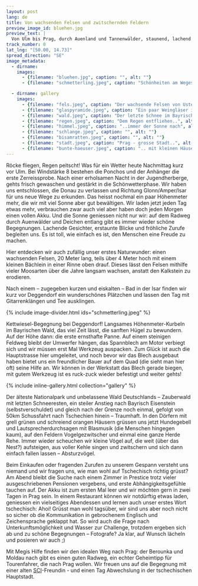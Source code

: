 ```yaml
---
layout: post
lang: de
title: Von wachsenden Felsen und zwitschernden Feldern
preview_image_id: bluehen.jpg
preview_text: |
  Von Ulm bis Prag, durch Auenland und Tannenwälder, staunend, lachend und oft etwas verschwitzt fahren wir zu einer Freundin im Herzen Europas.
track_number: 0
lat_lng: "[50.00, 14.73]"
spread_direction: "SE"
image_metadata:
  - dirname:
    images:
      - {filename: "bluehen.jpg", caption: "", alt: ""}
      - {filename: "schmetterling.jpeg", caption: "Schönheiten am Wegesrand", alt: ""}

  - dirname: gallery
    images:
      - {filename: "fels.jpeg", caption: "Der wachsende Felsen von Usterling", alt: ""}
      - {filename: "glaspyramide.jpeg", caption: "Ein paar Weingläser in Zwiesel (insgesamt 93'665, zur Glaspyramide aufgebaut)", alt: ""}
      - {filename: "wald.jpeg", caption: "Der letzte Schnee im Bayrischen Wald", alt: ""}
      - {filename: "regen.jpeg", caption: "Dem Regen entfliehen..", alt: ""}
      - {filename: "himmel.jpeg", caption: "..immer der Sonne nach", alt: ""}
      - {filename: "schlange.jpeg", caption: "", alt: ""}
      - {filename: "bisamratten.jpeg", caption: "", alt: ""}
      - {filename: "stadt.jpeg", caption: "Prag - grosse Stadt..", alt: ""}
      - {filename: "bunte-haeuser.jpeg", caption: ".. mit kleinen Häusern", alt: ""}
---
```

Röcke fliegen, Regen peitscht! Was für ein Wetter heute Nachmittag kurz vor Ulm. Bei Windstärke 8 bestehen die Ponchos und der Anhänger die erste Zerreissprobe. Nach einer erholsamen Nacht in der Jugendherberge, gehts frisch gewaschen und gestärkt in die Schönwetterphase. Wir haben uns entschlossen, die Donau zu verlassen und Richtung Glonn/Amper/Isar für uns neue Wege zu erkunden. Das heisst nochmal ein paar Höhenmeter mehr, die wir mit viel Sonne aber gut bewältigen. Wir laden jetzt jeden Tag etwas mehr, verbrauchen zwar auch viel aber haben doch jeden Morgen einen vollen Akku. Und die Sonne geniessen nicht nur wir: auf dem Radweg durch Auenwälder und Deichen entlang gibt es immer wieder schöne Begegnungen. Lachende Gesichter, erstaunte Blicke und fröhliche Zurufe begleiten uns. Es ist toll, wie einfach es ist, den Menschen eine Freude zu machen.

Hier entdecken wir auch zufällig unser erstes Naturwunder: einen wachsenden Felsen, 20 Meter lang, teils über 4 Meter hoch mit einem kleinen Bächlein in einer Rinne oben drauf. Dieses lässt den Felsen mithilfe vieler Moosarten über die Jahre langsam wachsen, anstatt den Kalkstein zu erodieren.

Nach einem – zugegeben kurzen und eiskalten – Bad in der Isar finden wir kurz vor Deggendorf ein wunderschönes Plätzchen und lassen den Tag mit Gitarrenklängen und Tee ausklingen. 

{% include image-divider.html ids="schmetterling.jpeg" %}

Kettwiesel-Begegnung bei Deggendorf! Langsames Höhenmeter-Kurbeln im Bayrischen Wald, das viel Zeit lässt, die sanften Hügel zu bewundern. Auf der Höhe dann: die erste ernsthafte Panne. Auf einem steinigen Feldweg bleibt der Umwerfer hängen, das Spannblech am Motor verbiegt sich und wir müssen erst Mal Werkzeug auspacken. Zum Glück ist auch die Hauptstrasse hier umgeleitet, und noch bevor wir das Blech ausgebaut haben bietet uns ein freundlicher Bauer auf dem Quad (die sieht man hier oft) seine Hilfe an. Wir können in der Werkstatt das Blech gerade biegen, mit gutem Werkzeug ist es ruck-zuck wieder befestigt und weiter gehts! 

{% include inline-gallery.html collection="gallery" %}

Der älteste Nationalpark und unbelassene Wald Deutschlands – Zauberwald mit letzten Schneeresten, ein steiler Anstieg nach Bayrisch Eisenstein (selbstverschuldet) und gleich nach der Grenze noch einmal, gefolgt von 50km Schussfahrt nach Tschechien hinein – Traumhaft. In den Dörfern mit grell grünen und schreiend orangen Häusern grüssen uns jetzt Hundegebell und Lautsprecherdurchsagen mit Blasmusik (die Menschen hingegen kaum), auf den Feldern Vogelgezwitscher und einmal eine ganze Herde Rehe. Immer wieder scheuchen wir kleine Vögel auf, die weit (über das Nest?) aufsteigen, aus voller Kehle singen und zwitschern und sich dann einfach fallen lassen – Absturzvögel. 

Beim Einkaufen oder fragenden Zurufen zu unserem Gespann versteht uns niemand und wir fragen uns, wie man wohl auf Tschechisch richtig grüsst? Am Abend bleibt die Suche nach einem Zimmer in Prestice trotz vieler ausgeschriebenen Pensionen vergebens, und erste Abhängigkeitsgefühle tauchen auf. Der Akku ist zum ersten Mal leer und wir möchten gern in zwei Tagen in Prag sein. In einem Restaurant können wir notdürftig etwas laden, geniessen ein vielseitiges Abendessen und lernen auch unser erstes Wort tschechisch: Ahoi! Grüsst man wohl tagsüber, wir sind uns aber noch nicht so sicher ob die Kommunikation in gebrochenem Englisch und Zeichensprache geklappt hat. So wird auch die Frage nach Unterkunftsmöglichkeit und Wasser zur Challenge, trotzdem ergeben sich ab und zu schöne Begegnungen – Fotografe? Ja klar, auf Wunsch lächeln und posieren wir auch ;)

Mit Megis Hilfe finden wir den idealen Weg nach Prag: der Berounka und Moldau nach gibt es einen guten Radweg, ein echter Geheimtipp für Tourenfahrer, die nach Prag wollen. Wir freuen uns auf die Begegnung mit einer alten [SCI](https://sci.ngo/)-Freundin - und einen Tag Abwechslung in der tschechischen Hauptstadt. 